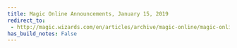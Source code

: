 ```yaml
---
title: Magic Online Announcements, January 15, 2019
redirect_to:
 - http://magic.wizards.com/en/articles/archive/magic-online/magic-online-announcements-january-15-2019-2019-01-15
has_build_notes: False
---
```


